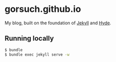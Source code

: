 gorsuch.github.io
=================

My blog, built on the foundation of [Jekyll](https://github.com/jekyll/jekyll) and [Hyde](https://github.com/poole/hyde).

## Running locally

```sh
$ bundle
$ bundle exec jekyll serve -w
```
